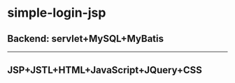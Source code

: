 # simple-login-jsp
<h2>Backend: servlet+MySQL+MyBatis</h2>
<hr>
<h2>JSP+JSTL+HTML+JavaScript+JQuery+CSS</h2>
